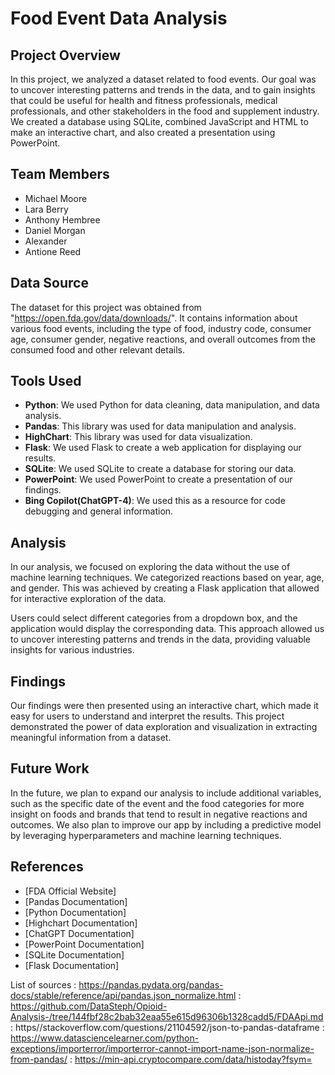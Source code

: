 
# Food Event Data Analysis

## Project Overview

In this project, we analyzed a dataset related to food events. Our goal was to uncover interesting patterns and trends in the data, and to gain insights that could be useful for health and fitness professionals, medical professionals, and other stakeholders in the food and supplement industry. We created a database using SQLite, combined JavaScript and HTML to make an interactive chart, and also created a presentation using PowerPoint.

## Team Members

- Michael Moore
- Lara Berry
- Anthony Hembree
- Daniel Morgan
- Alexander 
- Antione Reed
  
## Data Source

The dataset for this project was obtained from "https://open.fda.gov/data/downloads/". It contains information about various food events, including the type of food, industry code, consumer age, consumer gender, negative reactions, and overall outcomes from the consumed food and other relevant details.

## Tools Used

- **Python**: We used Python for data cleaning, data manipulation, and data analysis.
- **Pandas**: This library was used for data manipulation and analysis.
- **HighChart**: This library was used for data visualization.
- **Flask**: We used Flask to create a web application for displaying our results.
- **SQLite**: We used SQLite to create a database for storing our data.
- **PowerPoint**: We used PowerPoint to create a presentation of our findings.
- **Bing Copilot(ChatGPT-4)**: We used this as a resource for code debugging and general information. 

## Analysis

In our analysis, we focused on exploring the data without the use of machine learning techniques. We categorized reactions based on year, age, and gender. This was achieved by creating a Flask application that allowed for interactive exploration of the data. 

Users could select different categories from a dropdown box, and the application would display the corresponding data. This approach allowed us to uncover interesting patterns and trends in the data, providing valuable insights for various industries. 

## Findings

Our findings were then presented using an interactive chart, which made it easy for users to understand and interpret the results. This project demonstrated the power of data exploration and visualization in extracting meaningful information from a dataset.

## Future Work

In the future, we plan to expand our analysis to include additional variables, such as the specific date of the event and the food categories for more insight on foods and brands that tend to result in negative reactions and outcomes. We also plan to improve our app by including a predictive model by leveraging hyperparameters and machine learning techniques.

## References

- [FDA Official Website]
- [Pandas Documentation]
- [Python Documentation]
- [Highchart Documentation]
- [ChatGPT Documentation]
- [PowerPoint Documentation]
- [SQLite Documentation]
- [Flask Documentation]

List of sources 
: https://pandas.pydata.org/pandas-docs/stable/reference/api/pandas.json_normalize.html 
: https://github.com/DataSteph/Opioid-Analysis-/tree/144fbf28c2bab32eaa55e615d96306b1328cadd5/FDAApi.md
: https//stackoverflow.com/questions/21104592/json-to-pandas-dataframe
: https://www.datasciencelearner.com/python-exceptions/importerror/importerror-cannot-import-name-json-normalize-from-pandas/
: https://min-api.cryptocompare.com/data/histoday?fsym=
